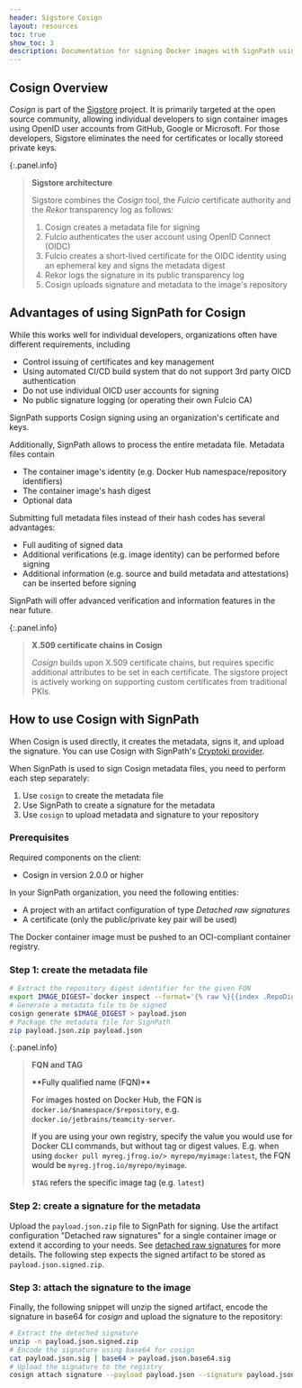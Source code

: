 ```yaml
---
header: Sigstore Cosign
layout: resources
toc: true
show_toc: 3
description: Documentation for signing Docker images with SignPath using Cosign
---
```


## Cosign Overview

_Cosign_ is part of the [Sigstore](https://www.sigstore.dev/) project. It is primarily targeted at the open source community, allowing individual developers to sign container images using OpenID user accounts from GitHub, Google or Microsoft. For those developers, Sigstore eliminates the need for certificates or locally storeed private keys.

{:.panel.info}
> **Sigstore architecture**
>
> Sigstore combines the _Cosign_ tool, the _Fulcio_ certificate authority and the _Rekor_ transparency log as follows:
>
> 1. Cosign creates a metadata file for signing
> 2. Fulcio authenticates the user account using OpenID Connect (OIDC)
> 3. Fulcio creates a short-lived certificate for the OIDC identity using an ephemeral key and signs the metadata digest
> 4. Rekor logs the signature in its public transparency log
> 5. Cosign uploads signature and metadata to the image's repository

## Advantages of using SignPath for Cosign

While this works well for individual developers, organizations often have different requirements, including

* Control issuing of certificates and key management
* Using automated CI/CD build system that do not support 3rd party OICD authentication
* Do not use individual OICD user accounts for signing
* No public signature logging (or operating their own Fulcio CA)

SignPath supports Cosign signing using an organization's certificate and keys.

Additionally, SignPath allows to process the entire metadata file. Metadata files contain

* The container image's identity (e.g. Docker Hub namespace/repository identifiers)
* The container image's hash digest
* Optional data

Submitting full metadata files instead of their hash codes has several advantages:

* Full auditing of signed data
* Additional verifications (e.g. image identity) can be performed before signing
* Additional information (e.g. source and build metadata and attestations) can be inserted before signing

SignPath will offer advanced verification and information features in the near future.

{:.panel.info}
> **X.509 certificate chains in Cosign**
>
> _Cosign_ builds upon X.509 certificate chains, but requires specific additional attributes to be set in each certificate. The sigstore project is actively working on supporting custom certificates from traditional PKIs.

## How to use Cosign with SignPath

When Cosign is used directly, it creates the metadata, signs it, and upload the signature. You can use Cosign with SignPath's [Cryptoki provider](/documentation/crypto-providers/cryptoki).

When SignPath is used to sign Cosign metadata files, you need to perform each step separately:

1. Use `cosign` to create the metadata file
2. Use SignPath to create a signature for the metadata 
3. Use `cosign` to upload metadata and signature to your repository

### Prerequisites

Required components on the client: 
* Cosign in version 2.0.0 or higher

In your SignPath organization, you need the following entities:
* A project with an artifact configuration of type _Detached raw signatures_
* A certificate (only the public/private key pair will be used)

The Docker container image must be pushed to an OCI-compliant container registry.

### Step 1: create the metadata file

~~~ bash
# Extract the repository digest identifier for the given FQN
export IMAGE_DIGEST=`docker inspect --format='{% raw %}{{index .RepoDigests 0}}{% endraw %}' "$FQN:$TAG"`
# Generate a metadata file to be signed
cosign generate $IMAGE_DIGEST > payload.json
# Package the metadata file for SignPath
zip payload.json.zip payload.json
~~~

{:.panel.info}
> **FQN and TAG**
>
> <a name="fqn"/> 
> **Fully qualified name (FQN)**
> 
> For images hosted on Docker Hub, the FQN is `docker.io/$namespace/$repository`, e.g. `docker.io/jetbrains/teamcity-server`. 
> 
> If you are using your own registry, specify the value you would use for Docker CLI commands, but without tag or digest values. E.g. when using `docker pull myreg.jfrog.io/> myrepo/myimage:latest`, the FQN would be `myreg.jfrog.io/myrepo/myimage`.
> 
> 
> `$TAG` refers the specific image tag (e.g. `latest`)

### Step 2: create a signature for the metadata

Upload the `payload.json.zip` file to SignPath for signing. Use the artifact configuration "Detached raw signatures" for a single container image or extend it according to your needs. See [detached raw signatures](/documentation/artifact-configuration/reference#create-raw-signature) for more details. The following step expects the signed artifact to be stored as `payload.json.signed.zip`.

### Step 3: attach the signature to the image

Finally, the following snippet will unzip the signed artifact, encode the signature in base64 for _cosign_ and upload the signature to the repository:

~~~ bash
# Extract the detached signature
unzip -n payload.json.signed.zip
# Encode the signature using base64 for cosign
cat payload.json.sig | base64 > payload.json.base64.sig
# Upload the signature to the registry
cosign attach signature --payload payload.json --signature payload.json.base64.sig $IMAGE_DIGEST
~~~
